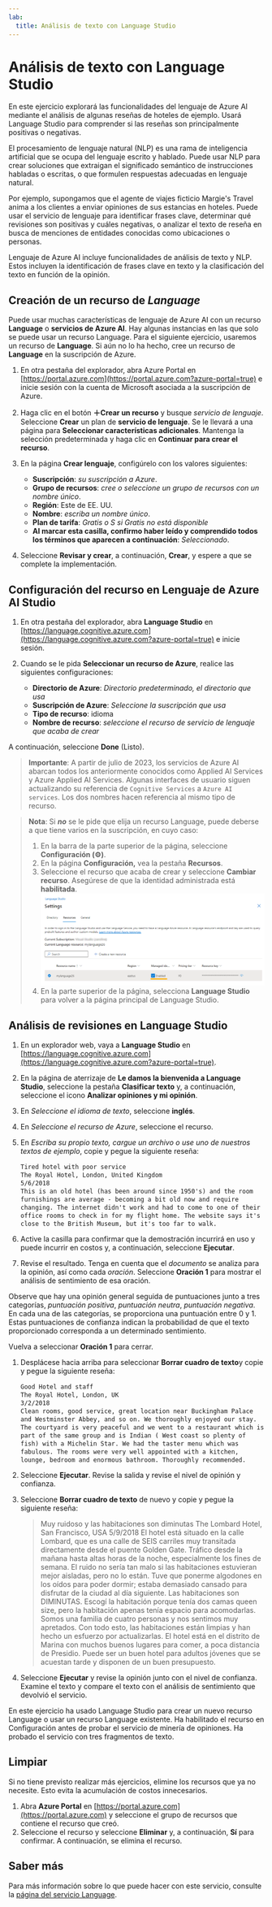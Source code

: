 ```yaml
---
lab:
  title: Análisis de texto con Language Studio
---
```


# Análisis de texto con Language Studio

En este ejercicio explorará las funcionalidades del lenguaje de Azure AI mediante el análisis de algunas reseñas de hoteles de ejemplo. Usará Language Studio para comprender si las reseñas son principalmente positivas o negativas.

El procesamiento de lenguaje natural (NLP) es una rama de inteligencia artificial que se ocupa del lenguaje escrito y hablado. Puede usar NLP para crear soluciones que extraigan el significado semántico de instrucciones habladas o escritas, o que formulen respuestas adecuadas en lenguaje natural.

Por ejemplo, supongamos que el agente de viajes ficticio Margie's Travel anima a los clientes a enviar opiniones de sus estancias en hoteles. Puede usar el servicio de lenguaje para identificar frases clave, determinar qué revisiones son positivas y cuáles negativas, o analizar el texto de reseña en busca de menciones de entidades conocidas como ubicaciones o personas.

Lenguaje de Azure AI incluye funcionalidades de análisis de texto y NLP. Estos incluyen la identificación de frases clave en texto y la clasificación del texto en función de la opinión.

## Creación de un recurso de *Language*

Puede usar muchas características de lenguaje de Azure AI con un recurso **Language** o **servicios de Azure AI**. Hay algunas instancias en las que solo se puede usar un recurso Language. Para el siguiente ejercicio, usaremos un recurso de **Language**. Si aún no lo ha hecho, cree un recurso de **Language** en la suscripción de Azure.

1. En otra pestaña del explorador, abra Azure Portal en [https://portal.azure.com](https://portal.azure.com?azure-portal=true) e inicie sesión con la cuenta de Microsoft asociada a la suscripción de Azure.

1. Haga clic en el botón **&#65291;Crear un recurso** y busque *servicio de lenguaje*. Seleccione **Crear** un plan de **servicio de lenguaje**. Se le llevará a una página para **Seleccionar características adicionales**. Mantenga la selección predeterminada y haga clic en **Continuar para crear el recurso**. 

1. En la página **Crear lenguaje**, configúrelo con los valores siguientes:
    - **Suscripción**: *su suscripción a Azure*.
    - **Grupo de recursos**: *cree o seleccione un grupo de recursos con un nombre único*.
    - **Región**: Este de EE. UU.
    - **Nombre**: *escriba un nombre único*.
    - **Plan de tarifa**: *Gratis o S si Gratis no está disponible*
    - **Al marcar esta casilla, confirmo haber leído y comprendido todos los términos que aparecen a continuación**: *Seleccionado*.

1. Seleccione **Revisar y crear**, a continuación, **Crear**, y espere a que se complete la implementación.

## Configuración del recurso en Lenguaje de Azure AI Studio

1. En otra pestaña del explorador, abra **Language Studio** en [https://language.cognitive.azure.com](https://language.cognitive.azure.com?azure-portal=true) e inicie sesión.

1. Cuando se le pida **Seleccionar un recurso de Azure**, realice las siguientes configuraciones:
    - **Directorio de Azure**: *Directorio predeterminado, el directorio que usa*
    - **Suscripción de Azure**: *Seleccione la suscripción que usa*
    - **Tipo de recurso**: idioma
    - **Nombre de recurso**: *seleccione el recurso de servicio de lenguaje que acaba de crear*

A continuación, seleccione **Done** (Listo).

> **Importante**: A partir de julio de 2023, los servicios de Azure AI abarcan todos los anteriormente conocidos como Applied AI Services y Azure Applied AI Services. Algunas interfaces de usuario siguen actualizando su referencia de `Cognitive Services` a `Azure AI services`. Los dos nombres hacen referencia al mismo tipo de recurso.

> **Nota**: Si ***no*** se le pide que elija un recurso Language, puede deberse a que tiene varios en la suscripción, en cuyo caso:
> 1. En la barra de la parte superior de la página, seleccione **Configuración (&#9881;)**. 
> 1. En la página **Configuración,** vea la pestaña **Recursos**.
> 1. Seleccione el recurso que acaba de crear y seleccione **Cambiar recurso**. Asegúrese de que la identidad administrada está **habilitada**.
> ![Habilite el recurso Language.](media/analyze-text-language-service/language-resource-enabled.png)
> 1. En la parte superior de la página, selecciona **Language Studio** para volver a la página principal de Language Studio.

## Análisis de revisiones en Language Studio

1. En un explorador web, vaya a **Language Studio** en [https://language.cognitive.azure.com](https://language.cognitive.azure.com?azure-portal=true).

1. En la página de aterrizaje de **Le damos la bienvenida a Language Studio**, seleccione la pestaña **Clasificar texto** y, a continuación, seleccione el icono **Analizar opiniones y mi opinión**.

1. En *Seleccione el idioma de texto*, seleccione **inglés**.

1. En *Seleccione el recurso de Azure*, seleccione el recurso.

1. En *Escriba su propio texto, cargue un archivo o use uno de nuestros textos de ejemplo*, copie y pegue la siguiente reseña:

    ```
    Tired hotel with poor service
    The Royal Hotel, London, United Kingdom
    5/6/2018
    This is an old hotel (has been around since 1950's) and the room furnishings are average - becoming a bit old now and require changing. The internet didn't work and had to come to one of their office rooms to check in for my flight home. The website says it's close to the British Museum, but it's too far to walk.
    ```

1. Active la casilla para confirmar que la demostración incurrirá en uso y puede incurrir en costos y, a continuación, seleccione **Ejecutar**.

1. Revise el resultado. Tenga en cuenta que el *documento* se analiza para la opinión, así como cada *oración*. Seleccione **Oración 1** para mostrar el análisis de sentimiento de esa oración. 

Observe que hay una opinión general seguida de puntuaciones junto a tres categorías, *puntuación positiva*, *puntuación neutra*, *puntuación negativa*. En cada una de las categorías, se proporciona una puntuación entre 0 y 1. Estas puntuaciones de confianza indican la probabilidad de que el texto proporcionado corresponda a un determinado sentimiento. 

Vuelva a seleccionar **Oración 1** para cerrar.

1. Desplácese hacia arriba para seleccionar **Borrar cuadro de texto**y copie y pegue la siguiente reseña:

    ```
    Good Hotel and staff
    The Royal Hotel, London, UK
    3/2/2018
    Clean rooms, good service, great location near Buckingham Palace and Westminster Abbey, and so on. We thoroughly enjoyed our stay. The courtyard is very peaceful and we went to a restaurant which is part of the same group and is Indian ( West coast so plenty of fish) with a Michelin Star. We had the taster menu which was fabulous. The rooms were very well appointed with a kitchen, lounge, bedroom and enormous bathroom. Thoroughly recommended.
    ```
    
    
1. Seleccione **Ejecutar**. Revise la salida y revise el nivel de opinión y confianza.

1. Seleccione **Borrar cuadro de texto** de nuevo y copie y pegue la siguiente reseña:

    >Muy ruidoso y las habitaciones son diminutas The Lombard Hotel, San Francisco, USA 5/9/2018 El hotel está situado en la calle Lombard, que es una calle de SEIS carriles muy transitada directamente desde el puente Golden Gate. Tráfico desde la mañana hasta altas horas de la noche, especialmente los fines de semana. El ruido no sería tan malo si las habitaciones estuvieran mejor aisladas, pero no lo están. Tuve que ponerme algodones en los oídos para poder dormir; estaba demasiado cansado para disfrutar de la ciudad al día siguiente. Las habitaciones son DIMINUTAS. Escogí la habitación porque tenía dos camas queen size, pero la habitación apenas tenía espacio para acomodarlas. Somos una familia de cuatro personas y nos sentimos muy apretados. Con todo esto, las habitaciones están limpias y han hecho un esfuerzo por actualizarlas. El hotel está en el distrito de Marina con muchos buenos lugares para comer, a poca distancia de Presidio. Puede ser un buen hotel para adultos jóvenes que se acuestan tarde y disponen de un buen presupuesto.

1. Seleccione **Ejecutar** y revise la opinión junto con el nivel de confianza. Examine el texto y compare el texto con el análisis de sentimiento que devolvió el servicio.

En este ejercicio ha usado Language Studio para crear un nuevo recurso Language o usar un recurso Language existente. Ha habilitado el recurso en Configuración antes de probar el servicio de minería de opiniones. Ha probado el servicio con tres fragmentos de texto.

## Limpiar

Si no tiene previsto realizar más ejercicios, elimine los recursos que ya no necesite. Esto evita la acumulación de costos innecesarios.

1. Abra **Azure Portal** en [https://portal.azure.com](https://portal.azure.com) y seleccione el grupo de recursos que contiene el recurso que creó.
1. Seleccione el recurso y seleccione **Eliminar** y, a continuación, **Sí** para confirmar. A continuación, se elimina el recurso.

## Saber más

Para más información sobre lo que puede hacer con este servicio, consulte la [página del servicio Language](https://learn.microsoft.com/azure/ai-services/language-service/overview).
